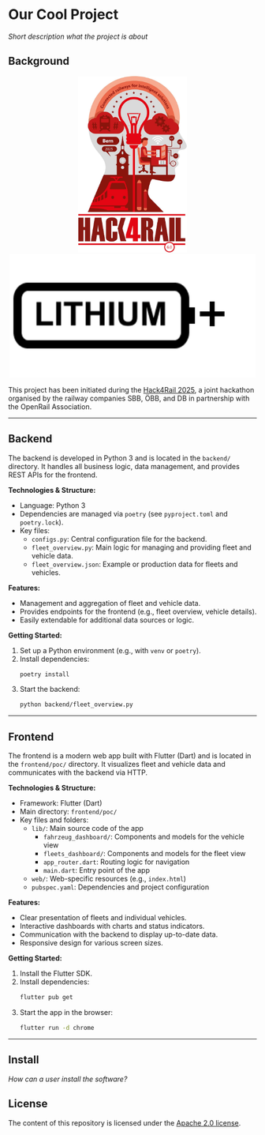 # Our Cool Project

*Short description what the project is about*

## Background

<p align="center">
  <img alt="Hack4Rail Logo" src="img/hack4rail-logo.jpg" width="220"/>
  <img alt="Lithium+" src="img/lithium_plus.png" width="500"/>
</p>

This project has been initiated during the [Hack4Rail 2025](https://hack4rail.event.sbb.ch/en/), a joint hackathon organised by the railway companies SBB, ÖBB, and DB in partnership with the OpenRail Association.

---

## Backend

The backend is developed in Python 3 and is located in the `backend/` directory. It handles all business logic, data management, and provides REST APIs for the frontend.

**Technologies & Structure:**
- Language: Python 3
- Dependencies are managed via `poetry` (see `pyproject.toml` and `poetry.lock`).
- Key files:
  - `configs.py`: Central configuration file for the backend.
  - `fleet_overview.py`: Main logic for managing and providing fleet and vehicle data.
  - `fleet_overview.json`: Example or production data for fleets and vehicles.

**Features:**
- Management and aggregation of fleet and vehicle data.
- Provides endpoints for the frontend (e.g., fleet overview, vehicle details).
- Easily extendable for additional data sources or logic.

**Getting Started:**
1. Set up a Python environment (e.g., with `venv` or `poetry`).
2. Install dependencies:
   ```bash
   poetry install
   ```
3. Start the backend:
   ```bash
   python backend/fleet_overview.py
   ```

---

## Frontend

The frontend is a modern web app built with Flutter (Dart) and is located in the `frontend/poc/` directory. It visualizes fleet and vehicle data and communicates with the backend via HTTP.

**Technologies & Structure:**
- Framework: Flutter (Dart)
- Main directory: `frontend/poc/`
- Key files and folders:
  - `lib/`: Main source code of the app
    - `fahrzeug_dashboard/`: Components and models for the vehicle view
    - `fleets_dashboard/`: Components and models for the fleet view
    - `app_router.dart`: Routing logic for navigation
    - `main.dart`: Entry point of the app
  - `web/`: Web-specific resources (e.g., `index.html`)
  - `pubspec.yaml`: Dependencies and project configuration

**Features:**
- Clear presentation of fleets and individual vehicles.
- Interactive dashboards with charts and status indicators.
- Communication with the backend to display up-to-date data.
- Responsive design for various screen sizes.

**Getting Started:**
1. Install the Flutter SDK.
2. Install dependencies:
   ```bash
   flutter pub get
   ```
3. Start the app in the browser:
   ```bash
   flutter run -d chrome
   ```

---

## Install

*How can a user install the software?*

## License

<!-- If you decide for another license, please change it here, and exchange the LICENSE file -->

The content of this repository is licensed under the [Apache 2.0 license](LICENSE).

